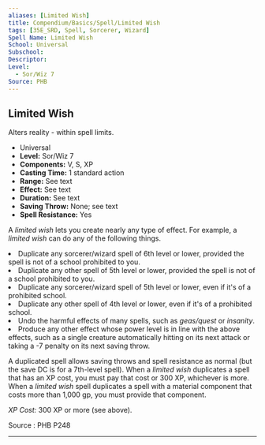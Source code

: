 ```yaml
---
aliases: [Limited Wish]
title: Compendium/Basics/Spell/Limited Wish
tags: [35E_SRD, Spell, Sorcerer, Wizard]
Spell Name: Limited Wish
School: Universal
Subschool: 
Descriptor: 
Level:
  - Sor/Wiz 7
Source: PHB
---
```



## Limited Wish

Alters reality - within spell limits.

*   Universal
*   **Level:** Sor/Wiz 7
*   **Components:** V, S, XP
*   **Casting Time:** 1 standard action
*   **Range:** See text
*   **Effect:** See text
*   **Duration:** See text
*   **Saving Throw:** None; see text
*   **Spell Resistance:** Yes

<p>A <i>limited wish</i> lets you create nearly any type of effect. For example, a <i>limited wish</i> can do any of the following things.</p><list> <li>Duplicate any sorcerer/wizard spell of 6th level or lower, provided the spell is not of a school prohibited to you.</li> <li>Duplicate any other spell of 5th level or lower, provided the spell is not of a school prohibited to you.</li> <li>Duplicate any sorcerer/wizard spell of 5th level or lower, even if it's of a prohibited school.</li> <li>Duplicate any other spell of 4th level or lower, even if it's of a prohibited school.</li> <li>Undo the harmful effects of many spells, such as <i>geas/quest</i> or <i>insanity</i>.</li> <li>Produce any other effect whose power level is in line with the above effects, such as a single creature automatically hitting on its next attack or taking a -7 penalty on its next saving throw.</li> </list><p>A duplicated spell allows saving throws and spell resistance as normal (but the save DC is for a 7th-level spell). When a <i>limited wish</i> duplicates a spell that has an XP cost, you must pay that cost or 300 XP, whichever is more. When a <i>limited wish</i> spell duplicates a spell with a material component that costs more than 1,000 gp, you must provide that component.</p><p><i>XP Cost:</i> 300 XP or more (see above).</p>

Source : PHB P248

---
